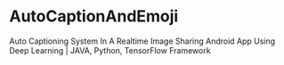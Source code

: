 # AutoCaptionAndEmoji
Auto Captioning System In A Realtime Image Sharing Android  App Using Deep Learning | JAVA, Python, TensorFlow Framework
